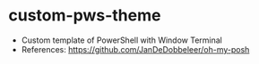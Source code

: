 # custom-pws-theme
+ Custom template of PowerShell with Window Terminal
+ References: https://github.com/JanDeDobbeleer/oh-my-posh
